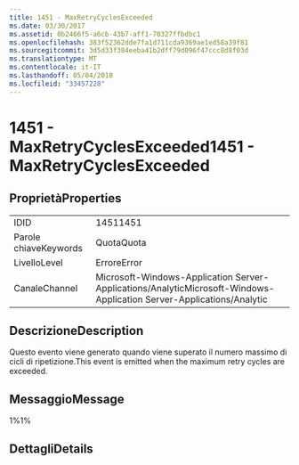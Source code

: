 ```yaml
---
title: 1451 - MaxRetryCyclesExceeded
ms.date: 03/30/2017
ms.assetid: 0b2466f5-a6cb-43b7-aff1-70327ffbdbc1
ms.openlocfilehash: 383f52362dde7fa1d711cda9369ae1ed58a39f81
ms.sourcegitcommit: 3d5d33f384eeba41b2dff79d096f47ccc8d8f03d
ms.translationtype: MT
ms.contentlocale: it-IT
ms.lasthandoff: 05/04/2018
ms.locfileid: "33457228"
---
```

# <a name="1451---maxretrycyclesexceeded"></a><span data-ttu-id="e19a3-102">1451 - MaxRetryCyclesExceeded</span><span class="sxs-lookup"><span data-stu-id="e19a3-102">1451 - MaxRetryCyclesExceeded</span></span>
## <a name="properties"></a><span data-ttu-id="e19a3-103">Proprietà</span><span class="sxs-lookup"><span data-stu-id="e19a3-103">Properties</span></span>  
  
|||  
|-|-|  
|<span data-ttu-id="e19a3-104">ID</span><span class="sxs-lookup"><span data-stu-id="e19a3-104">ID</span></span>|<span data-ttu-id="e19a3-105">1451</span><span class="sxs-lookup"><span data-stu-id="e19a3-105">1451</span></span>|  
|<span data-ttu-id="e19a3-106">Parole chiave</span><span class="sxs-lookup"><span data-stu-id="e19a3-106">Keywords</span></span>|<span data-ttu-id="e19a3-107">Quota</span><span class="sxs-lookup"><span data-stu-id="e19a3-107">Quota</span></span>|  
|<span data-ttu-id="e19a3-108">Livello</span><span class="sxs-lookup"><span data-stu-id="e19a3-108">Level</span></span>|<span data-ttu-id="e19a3-109">Errore</span><span class="sxs-lookup"><span data-stu-id="e19a3-109">Error</span></span>|  
|<span data-ttu-id="e19a3-110">Canale</span><span class="sxs-lookup"><span data-stu-id="e19a3-110">Channel</span></span>|<span data-ttu-id="e19a3-111">Microsoft-Windows-Application Server-Applications/Analytic</span><span class="sxs-lookup"><span data-stu-id="e19a3-111">Microsoft-Windows-Application Server-Applications/Analytic</span></span>|  
  
## <a name="description"></a><span data-ttu-id="e19a3-112">Descrizione</span><span class="sxs-lookup"><span data-stu-id="e19a3-112">Description</span></span>  
 <span data-ttu-id="e19a3-113">Questo evento viene generato quando viene superato il numero massimo di cicli di ripetizione.</span><span class="sxs-lookup"><span data-stu-id="e19a3-113">This event is emitted when the maximum retry cycles are exceeded.</span></span>  
  
## <a name="message"></a><span data-ttu-id="e19a3-114">Messaggio</span><span class="sxs-lookup"><span data-stu-id="e19a3-114">Message</span></span>  
 <span data-ttu-id="e19a3-115">1%</span><span class="sxs-lookup"><span data-stu-id="e19a3-115">1%</span></span>  
  
## <a name="details"></a><span data-ttu-id="e19a3-116">Dettagli</span><span class="sxs-lookup"><span data-stu-id="e19a3-116">Details</span></span>
